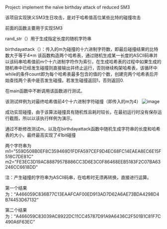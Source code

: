 Project: implement the naïve birthday attack of reduced SM3

该项目实现狭义SM3生日攻击，是对于哈希值高位某些比特的碰撞攻击

前面的函数主要用于实现SM3

rand_str（）用于生成指定长度的随机字符串

birthdayattack（）：传入的m为碰撞的十六进制字符数，即最后碰撞结果的比特数大于等于4*m
该函数构造两个哈希表，通过随机生成某一长度的ASCII码串并以该码串哈希值前m个十六进制字符作为索引，在生成哈希表的过程中如果生成的随机串中已经发生碰撞则直接输出并终止运行，否则继续构架哈希表，该循环中while的条件count即为每个哈希表最多包含的值的个数，创建完两个哈希表后开始查找两个表中是否发生碰撞。若发生碰撞返回1，否则返回0.

在main函数中不断调用该函数进行测试。

该测试样例为对最终哈希值前4个十六进制字符碰撞（即传入的m为4）
![image](https://user-images.githubusercontent.com/105588850/180763917-7923bbfa-55b9-48e3-9296-29e803febc70.png)

成功实现碰撞，由于该算法碰撞具有随机性且耗时较长，在最初运行时没有保存运行截图，所以以该执行样例为演示。

通过不断修改测试m，以及在birthdayattack函数中随机生成字符串的长度和哈希表的大小，最终最高实现了41bit碰撞

两个字符串为
m1="559D508B0EF8C359469D1FDFA597CEF9D4EC68FC14EAEA8EC6E15F518C7DE81C"
m2="FE3EC3D19AC8887957B886CC3D6E3C0F86468EEB5183F2C07BA63246CC6618DD"

注：产生碰撞的字符串为ASCII码串，在哈希时无须再转换，直接进行运算。

第一个结果为：“A466059C836B77C13EAAFCAF00ED913AD7D62A6AE73BDA4298D4B74453D67132”

第二个结果为：“A466059C83039AC8922DC11CC45787D91A9A6436C2F501B1C81F7C490A6F63EC”
